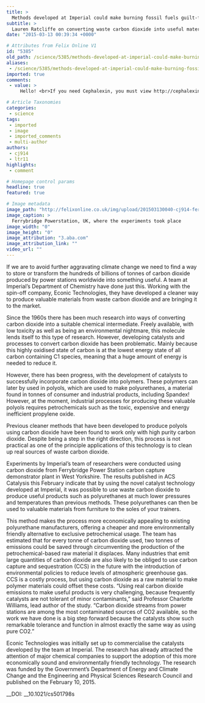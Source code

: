 ```yaml
---
title: >
  Methods developed at Imperial could make burning fossil fuels guilt-free
subtitle: >
  Lauren Ratcliffe on converting waste carbon dioxide into useful materials
date: "2015-03-13 00:39:34 +0000"

# Attributes from Felix Online V1
id: "5385"
old_path: /science/5385/methods-developed-at-imperial-could-make-burning-fossil-fuels-guilt-free-
aliases:
 - /science/5385/methods-developed-at-imperial-could-make-burning-fossil-fuels-guilt-free-
imported: true
comments:
 - value: >
     Hello! <br>If you need Cephalexin, you must view http://cephalexin.name/ website. <br>keflex 500mg dosage, cephalexin 500mg capsule antibiotic|cephalexin for dogs|cephalexin 500 mg side effects|cefalexin|keflex 500mg cephalexin|cephalexin 500 mg capsule|what is cephalexin used for|cephalexin 500mg|cephalexin side effects|what is cephalexin|cephalexin 500 mg|keflex|cephalexin 500|cephalexin 250 mg|antibiotic cephalexin|cephalexin antibiotic|cephalex|side effects of cephalexin|cephalexin keflex|keflex antibiotic|keflex 500 mg|cefalexina 500 mg|cephalexin 500mg capsule antibiotic for dogs|teva cephalexin|cephalexin 500 mg capsule for dogs|cephalexin 250 mg for dogs|cephalexin 500 mg capsules|cephalexin brand name|cefalexina|keflex medication|keflex side effects|what is keflex|generic for keflex|keflex 500 mg side effects|keflex capsules 500mg what is it used for|keflex 500|keflex dosing|keflex 500mg|keflex generic|kefalex|pill|side effects of keflex|keflex dosage|identify pill|ceflex|keflex 500mg dosage|keflex aller

# Article Taxonomies
categories:
 - science
tags:
 - imported
 - image
 - imported_comments
 - multi-author
authors:
 - cj914
 - ltr11
highlights:
 - comment

# Homepage control params
headline: true
featured: true

# Image metadata
image_path: "http://felixonline.co.uk/img/upload/201503130040-cj914-ferrybridge-powerstation---photoshopped-.jpg"
image_caption: >
  Ferrybridge Powerstation, UK, where the experiments took place
image_width: "0"
image_height: "0"
image_attribution: "3.aba.com"
image_attribution_link: ""
video_url: ""
---
```


If we are to avoid further aggravating climate change we need to find a way to store or transform the hundreds of billions of tonnes of carbon dioxide produced by power stations worldwide into something useful. A team at Imperial’s Department of Chemistry have done just this. Working with the spin-off company, Econic Technologies, they have developed a cleaner way to produce valuable materials from waste carbon dioxide and are bringing it to the market.

Since the 1960s there has been much research into ways of converting carbon dioxide into a suitable chemical intermediate. Freely available, with low toxicity as well as being an environmental nightmare, this molecule lends itself to this type of research. However, developing catalysts and processes to convert carbon dioxide has been problematic. Mainly because this highly oxidised state of carbon is at the lowest energy state of all carbon containing C1 species, meaning that a huge amount of energy is needed to reduce it.

However, there has been progress, with the development of catalysts to successfully incorporate carbon dioxide into polymers. These polymers can later by used in polyols, which are used to make polyurethanes, a material found in tonnes of consumer and industrial products, including Spandex! However, at the moment, industrial processes for producing these valuable polyols requires petrochemicals such as the toxic, expensive and energy inefficient propylene oxide.

Previous cleaner methods that have been developed to produce polyols using carbon dioxide have been found to work only with high purity carbon dioxide. Despite being a step in the right direction, this process is not practical as one of the principle applications of this technology is to clean up real sources of waste carbon dioxide.

Experiments by Imperial’s team of researchers were conducted using carbon dioxide from Ferrybridge Power Station carbon capture demonstrator plant in West Yorkshire. The results published in ACS Catalysis this February indicate that by using the novel catalyst technology developed at Imperial, it was possible to use waste carbon dioxide to produce useful products such as polyurethanes at much lower pressures and temperatures than previous methods. These polyurethanes can then be used to valuable materials from furniture to the soles of your trainers.

This method makes the process more economically appealing to existing polyurethane manufacturers, offering a cheaper and more environmentally friendly alternative to exclusive petrochemical usage. The team has estimated that for every tonne of carbon dioxide used, two tonnes of emissions could be saved through circumventing the production of the petrochemical-based raw material it displaces. Many industries that emit large quantities of carbon dioxide are also likely to be obliged to use carbon capture and sequestration (CCS) in the future with the introduction of environmental policies to reduce levels of atmospheric greenhouse gas. CCS is a costly process, but using carbon dioxide as a raw material to make polymer materials could offset these costs. “Using real carbon dioxide emissions to make useful products is very challenging, because frequently catalysts are not tolerant of minor contaminants,” said Professor Charlotte Williams, lead author of the study. “Carbon dioxide streams from power stations are among the most contaminated sources of CO2 available, so the work we have done is a big step forward because the catalysts show such remarkable tolerance and function in almost exactly the same way as using pure CO2.”

Econic Technologies was initially set up to commercialise the catalysts developed by the team at Imperial. The research has already attracted the attention of major chemical companies to support the adoption of this more economically sound and environmentally friendly technology. The research was funded by the Government’s Department of Energy and Climate Change and the Engineering and Physical Sciences Research Council and published on the February 10, 2015.

__DOI: __10.1021/cs501798s
